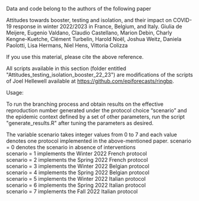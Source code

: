 Data and code belong to the authors of the following paper

Attitudes towards booster, testing and isolation, and their impact on COVID-19 response in winter 2022/2023 in France, Belgium, and Italy.
Giulia de Meijere, Eugenio Valdano, Claudio Castellano, Marion Debin, Charly Kengne-Kuetche, Clément Turbelin, Harold Noël, Joshua Weitz, Daniela Paolotti, Lisa Hermans, Niel Hens, Vittoria Colizza

If you use this material, please cite the above reference.

All scripts available in this section (folder entitled "Attitudes_testing_isolation_booster_22_23") are modifications of the scripts of Joel Hellewell available at https://github.com/epiforecasts/ringbp.

Usage:

To run the branching process and obtain results on the effective reproduction number generated under the protocol choice “scenario” and the epidemic context defined by a set of other parameters, run the script "generate_results.R" after tuning the parameters as desired. 

The variable scenario takes integer values from 0 to 7 and each value denotes one protocol implemented in the above-mentioned paper. 
scenario = 0 denotes the scenario in absence of interventions\
scenario = 1 implements the Winter 2022 French protocol\
scenario = 2 implements the Spring 2022 French protocol\
scenario = 3 implements the Winter 2022 Belgian protocol\
scenario = 4 implements the Spring 2022 Belgian protocol\
scenario = 5 implements the Winter 2022 Italian protocol\
scenario = 6 implements the Spring 2022 Italian protocol\
scenario = 7 implements the Fall 2022 Italian protocol

